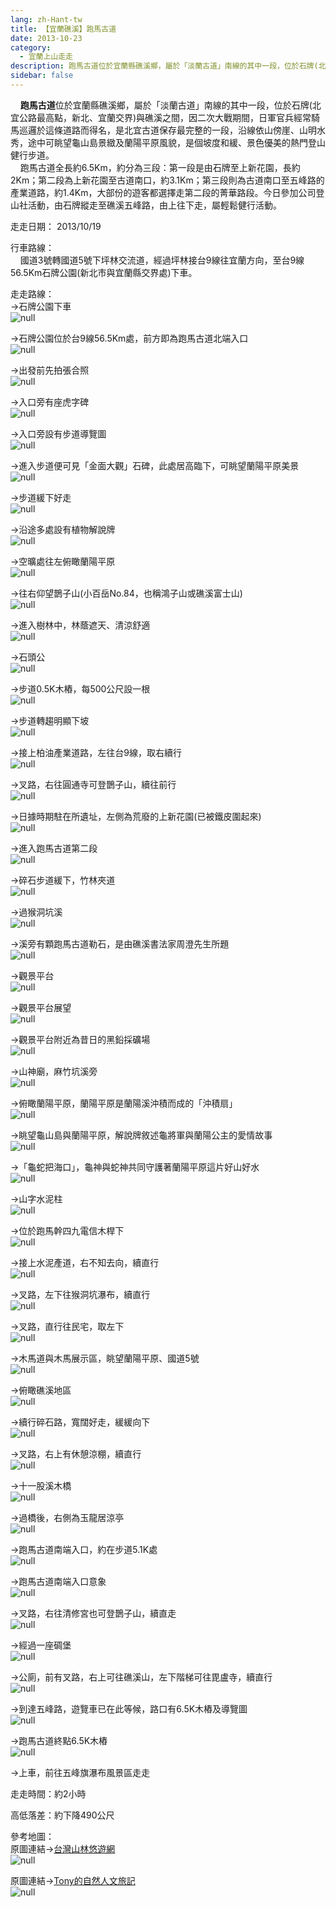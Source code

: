 ```yaml
---
lang: zh-Hant-tw
title: 【宜蘭礁溪】跑馬古道
date: 2013-10-23
category: 
  - 宜蘭上山走走
description: 跑馬古道位於宜蘭縣礁溪鄉，屬於「淡蘭古道」南線的其中一段，位於石牌(北宜公路最高點，新北、宜蘭交界)與礁溪之間，因二次大戰期間，日軍官兵經常騎馬巡邏於這條道路而得名，是北宜古道保存最完整的一段，沿線依山傍崖、山明水秀，途中可眺望龜山島景緻及蘭陽平原風貌，是個坡度和緩、景色優美的熱門登山健行步道。 跑馬古道全長約6.5Km，約分為三段：第一段是由石牌至上新花園，長約2Km；第二段為上新花園至古道南口，約3.1Km；第三段則為古道南口至五峰路的產業道路，約1.4Km，大部份的遊客都選擇走第二段的菁華路段。今日參加公司登山社活動，由石牌縱走至礁溪五峰路，由上往下走，屬輕鬆健行活動。
sidebar: false
---
```


    **跑馬古道**位於宜蘭縣礁溪鄉，屬於「淡蘭古道」南線的其中一段，位於石牌(北宜公路最高點，新北、宜蘭交界)與礁溪之間，因二次大戰期間，日軍官兵經常騎馬巡邏於這條道路而得名，是北宜古道保存最完整的一段，沿線依山傍崖、山明水秀，途中可眺望龜山島景緻及蘭陽平原風貌，是個坡度和緩、景色優美的熱門登山健行步道。  
    跑馬古道全長約6.5Km，約分為三段：第一段是由石牌至上新花園，長約2Km；第二段為上新花園至古道南口，約3.1Km；第三段則為古道南口至五峰路的產業道路，約1.4Km，大部份的遊客都選擇走第二段的菁華路段。今日參加公司登山社活動，由石牌縱走至礁溪五峰路，由上往下走，屬輕鬆健行活動。

走走日期： 2013/10/19

行車路線：  
    國道3號轉國道5號下坪林交流道，經過坪林接台9線往宜蘭方向，至台9線56.5Km石牌公園(新北市與宜蘭縣交界處)下車。

走走路線：  
→石牌公園下車  
![null](image/654423023_l.jpg)

→石牌公園位於台9線56.5Km處，前方即為跑馬古道北端入口  
![null](image/654424196_l.jpg)

→出發前先拍張合照  
![null](image/654425024_l.jpg)

→入口旁有座虎字碑  
![null](image/654425829_l.jpg)

→入口旁設有步道導覽圖  
![null](image/654427642_l.jpg)

→進入步道便可見「金面大觀」石碑，此處居高臨下，可眺望蘭陽平原美景  
![null](image/654432014_l.jpg)

→步道緩下好走  
![null](image/654433479_l.jpg)

→沿途多處設有植物解說牌  
![null](image/654434074_l.jpg)

→空曠處往左俯瞰蘭陽平原  
![null](image/654434629_l.jpg)

→往右仰望鵲子山(小百岳No.84，也稱鴻子山或礁溪富士山)  
![null](image/654435065_l.jpg)

→進入樹林中，林蔭遮天、清涼舒適  
![null](image/654435694_l.jpg)

→石頭公  
![null](image/654436246_l.jpg)

→步道0.5K木樁，每500公尺設一根  
![null](image/654436776_l.jpg)

→步道轉趨明顯下坡  
![null](image/654437192_l.jpg)

→接上柏油產業道路，左往台9線，取右續行  
![null](image/654437562_l.jpg)

→叉路，右往圓通寺可登鵲子山，續往前行  
![null](image/654437850_l.jpg)

→日據時期駐在所遺址，左側為荒廢的上新花園(已被鐵皮圍起來)  
![null](image/654438584_l.jpg)

→進入跑馬古道第二段  
![null](image/654438926_l.jpg)

→碎石步道緩下，竹林夾道  
![null](image/654439298_l.jpg)

→過猴洞坑溪  
![null](image/654439700_l.jpg)

→溪旁有顆跑馬古道勒石，是由礁溪書法家周澄先生所題  
![null](image/654439922_l.jpg)

→觀景平台  
![null](image/654441242_l.jpg)

→觀景平台展望  
![null](image/654441925_l.jpg)

→觀景平台附近為昔日的黑鉛採礦場  
![null](image/654442815_l.jpg)

→山神廟，麻竹坑溪旁  
![null](image/654443587_l.jpg)

→俯瞰蘭陽平原，蘭陽平原是蘭陽溪沖積而成的「沖積扇」  
![null](image/654444413_l.jpg)

→眺望龜山島與蘭陽平原，解說牌敘述龜將軍與蘭陽公主的愛情故事  
![null](image/654444894_l.jpg)

→「龜蛇把海口」，龜神與蛇神共同守護著蘭陽平原這片好山好水  
![null](image/654445603_l.jpg)

→山字水泥柱  
![null](image/654445800_l.jpg)

→位於跑馬幹四九電信木桿下  
![null](image/654445926_l.jpg)

→接上水泥產道，右不知去向，續直行  
![null](image/654446512_l.jpg)

→叉路，左下往猴洞坑瀑布，續直行  
![null](image/654446800_l.jpg)

→叉路，直行往民宅，取左下  
![null](image/654446920_l.jpg)

→木馬道與木馬展示區，眺望蘭陽平原、國道5號  
![null](image/654447066_l.jpg)

→俯瞰礁溪地區  
![null](image/654447279_l.jpg)

→續行碎石路，寬闊好走，緩緩向下  
![null](image/654447539_l.jpg)

→叉路，右上有休憩涼棚，續直行  
![null](image/654448049_l.jpg)

→十一股溪木橋  
![null](image/654448780_l.jpg)

→過橋後，右側為玉龍居涼亭  
![null](image/654449051_l.jpg)

→跑馬古道南端入口，約在步道5.1K處  
![null](image/654449334_l.jpg)

→跑馬古道南端入口意象  
![null](image/654449858_l.jpg)

→叉路，右往清修宮也可登鵲子山，續直走  
![null](image/654450495_l.jpg)

→經過一座碉堡  
![null](image/654452277_l.jpg)

→公廁，前有叉路，右上可往礁溪山，左下階梯可往毘盧寺，續直行  
![null](image/654452795_l.jpg)

→到達五峰路，遊覽車已在此等候，路口有6.5K木樁及導覽圖  
![null](image/654453511_l.jpg)

→跑馬古道終點6.5K木樁  
![null](image/654453829_l.jpg)

→上車，前往五峰旗瀑布風景區走走

走走時間：約2小時

高低落差：約下降490公尺

參考地圖：  
原圖連結→[台灣山林悠遊網](http://recreation.forest.gov.tw/RT/RT_2_1.aspx?TR_ID=007)  
![null](image/654469088_l.jpg)

原圖連結→[Tony的自然人文旅記](http://www.tonyhuang39.com/tony0276.html)  
![null](image/654469930_l.jpg)